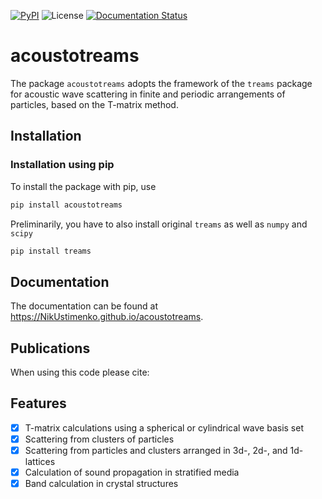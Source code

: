 [![PyPI](https://img.shields.io/pypi/v/acoustotreams)](https://pypi.org/project/acoustotreams)
![License](https://img.shields.io/github/license/NikUstimenko/acoustotreams)
[![Documentation Status](https://img.shields.io/badge/docs-online-brightgreen)](https://NikUstimenko.github.io/acoustotreams)

# acoustotreams

The package `acoustotreams` adopts the framework of the `treams` package for acoustic wave scattering in finite and periodic arrangements of particles, based on the T-matrix method.

## Installation

### Installation using pip

To install the package with pip, use

```sh
pip install acoustotreams
```
Preliminarily, you have to also install original `treams` as well as `numpy` and `scipy`
```sh
pip install treams
```

## Documentation

The documentation can be found at https://NikUstimenko.github.io/acoustotreams.

## Publications

When using this code please cite:

## Features

* [x] T-matrix calculations using a spherical or cylindrical wave basis set
* [x] Scattering from clusters of particles
* [x] Scattering from particles and clusters arranged in 3d-, 2d-, and 1d-lattices
* [x] Calculation of sound propagation in stratified media
* [x] Band calculation in crystal structures
